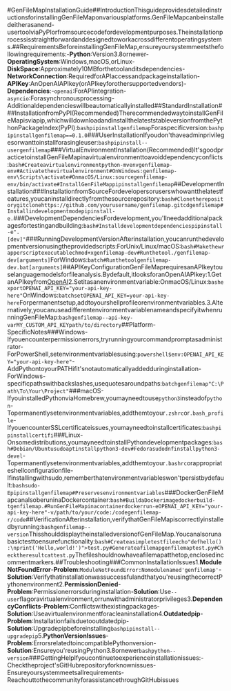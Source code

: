 #GenFileMapInstallationGuide##IntroductionThisguideprovidesdetailedinstructionsforinstallingGenFileMaponvariousplatforms.GenFileMapcanbeinstalledeitherasanend-usertoolviaPyPIorfromsourcecodefordevelopmentpurposes.Theinstallationprocessisstraightforwardanddesignedtoworkacrossdifferentoperatingsystems.##RequirementsBeforeinstallingGenFileMap,ensureyoursystemmeetsthefollowingrequirements:-**Python**:Version3.8ornewer-**OperatingSystem**:Windows,macOS,orLinux-**DiskSpace**:Approximately10MBforthetoolanditsdependencies-**NetworkConnection**:RequiredforAPIaccessandpackageinstallation-**APIKey**:AnOpenAIAPIkey(orAPIkeyforothersupportedvendors)-**Dependencies**:-`openai`:ForAPIintegration-`asyncio`:Forasynchronousprocessing-Additionaldependencieswillbeautomaticallyinstalled##StandardInstallation###InstallationfromPyPI(Recommended)TherecommendedwaytoinstallGenFileMapisviapip,whichwilldownloadandinstallthelateststableversionfromthePythonPackageIndex(PyPI):```bashpipinstallgenfilemap```Foraspecificversion:```bashpipinstallgenfilemap==0.1.0```###UserInstallationIfyoudon'thaveadminprivilegesorwanttoinstallforasingleuser:```bashpipinstall--usergenfilemap```###VirtualEnvironmentInstallation(Recommended)It'sgoodpracticetoinstallGenFileMapinavirtualenvironmenttoavoiddependencyconflicts:```bash#Createavirtualenvironmentpython-mvenvgenfilemap-env#Activatethevirtualenvironment#OnWindows:genfilemap-env\Scripts\activate#OnmacOS/Linux:sourcegenfilemap-env/bin/activate#InstallGenFileMappipinstallgenfilemap```##DevelopmentInstallation###InstallationfromSourceFordevelopersoruserswhowantthelatestfeatures,youcaninstalldirectlyfromthesourcerepository:```bash#Clonetherepositorygitclonehttps://github.com/yourusername/genfilemap.gitcdgenfilemap#Installindevelopmentmodepipinstall-e.```###DevelopmentDependenciesFordevelopment,you'llneedadditionalpackagesfortestingandbuilding:```bash#Installdevelopmentdependenciespipinstall-e".[dev]"```###RunningDevelopmentVersionAfterinstallation,youcanrunthedevelopmentversionusingtheprovidedscripts:ForUnix/Linux/macOS:```bash#Makethewrapperscriptexecutablechmod+xgenfilemap-dev#Runthetool./genfilemap-dev[arguments]```ForWindows:```batch#Runthetoolgenfilemap-dev.bat[arguments]```##APIKeyConfigurationGenFileMaprequiresanAPIkeytouselanguagemodelsforfileanalysis.Bydefault,itlooksforanOpenAIAPIkey:1.GetanAPIkeyfrom[OpenAI](https://platform.openai.com/account/api-keys)2.Setitasanenvironmentvariable:OnmacOS/Linux:```bashexportOPENAI_API_KEY="your-api-key-here"```OnWindows:```batchsetOPENAI_API_KEY=your-api-key-here```Forpermanentsetup,addtoyourshellprofileorenvironmentvariables.3.Alternatively,youcanuseadifferentenvironmentvariablenameandspecifyitwhenrunningGenFileMap:```bashgenfilemap--api-key-varMY_CUSTOM_API_KEYpath/to/directory```##Platform-SpecificNotes###Windows-Ifyouencounterpermissionerrors,tryrunningyourcommandpromptasadministrator-ForPowerShell,setenvironmentvariablesusing:```powershell$env:OPENAI_API_KEY="your-api-key-here"```-AddPythontoyourPATHifit'snotautomaticallyaddedduringinstallation-ForWindows-specificpathswithbackslashes,usequotesaroundpaths:```batchgenfilemap"C:\Path\To\Your\Project"```###macOS-IfyouinstalledPythonviaHomebrew,youmayneedtouse`python3`insteadof`python`-Topermanentlysetenvironmentvariables,addthemtoyour`.zshrc`or`.bash_profile`-IfyouencounterSSLcertificateissues,youmayneedtoinstallcertificates:```bashpipinstallcertifi```###Linux-Onsomedistributions,youmayneedtoinstallPythondevelopmentpackages:```bash#Debian/Ubuntusudoaptinstallpython3-dev#Fedorasudodnfinstallpython3-devel```-Topermanentlysetenvironmentvariables,addthemtoyour`.bashrc`orappropriateshellconfigurationfile-Ifinstallingwithsudo,rememberthatenvironmentvariableswon'tpersistbydefault:```bashsudo-Epipinstallgenfilemap#Preservesenvironmentvariables```###DockerGenFileMapcanalsoberuninaDockercontainer:```bash#BuildaDockerimagedockerbuild-tgenfilemap.#RunGenFileMapinacontainerdockerrun-eOPENAI_API_KEY="your-api-key-here"-v/path/to/your/code:/codegenfilemap-r/code```##VerificationAfterinstallation,verifythatGenFileMapiscorrectlyinstalledbyrunning:```bashgenfilemap--version```ThisshoulddisplaytheinstalledversionofGenFileMap.Youcanalsorunabasictesttoensurefunctionality:```bash#Createasimpletestfileecho"defhello():\nprint('Hello,world!')">test.py#Generateafilemapgenfilemaptest.py#Checktheresultcattest.py```Thefileshouldnowhaveafilemapatthetop,enclosedincommentmarkers.##Troubleshooting###CommonInstallationIssues1.**ModuleNotFoundError**-**Problem**:`ModuleNotFoundError:Nomodulenamed'genfilemap'`-**Solution**:Verifythatinstallationwassuccessfulandthatyou'reusingthecorrectPythonenvironment2.**PermissionDenied**-**Problem**:Permissionerrorsduringinstallation-**Solution**:Use`--user`flagoravirtualenvironment,orrunwithadministratorprivileges3.**DependencyConflicts**-**Problem**:Conflictswithexistingpackages-**Solution**:Useavirtualenvironmentforacleaninstallation4.**Outdatedpip**-**Problem**:Installationfailsduetooutdatedpip-**Solution**:Upgradepipbeforeinstalling```bashpipinstall--upgradepip```5.**PythonVersionIssues**-**Problem**:ErrorsrelatedtoincompatiblePythonversion-**Solution**:Ensureyou'reusingPython3.8ornewer```bashpython--version```###GettingHelpIfyoucontinuetoexperienceinstallationissues:-Checktheproject'sGitHubrepositoryforknownissues-Ensureyoursystemmeetsallrequirements-ReachouttothecommunityforassistancethroughGitHubissues